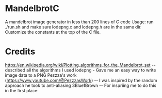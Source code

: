 # MandelbrotC
A mandelbrot image generator in less than 200 lines of C code
Usage: run ./run.sh and make sure lodepng.c and lodepng.h are in the same dir. Customize the constants at the top of the C file.

# Credits
https://en.wikipedia.org/wiki/Plotting_algorithms_for_the_Mandelbrot_set -- described all the algorithms I used
lodepng - Gave me an easy way to write image data to a PNG
Pezzza's work (https://www.youtube.com/@PezzzasWork) -- I was inspired by the random approach he took to anti-aliasing
3Blue1Brown -- For inspriing me to do this in the first place

